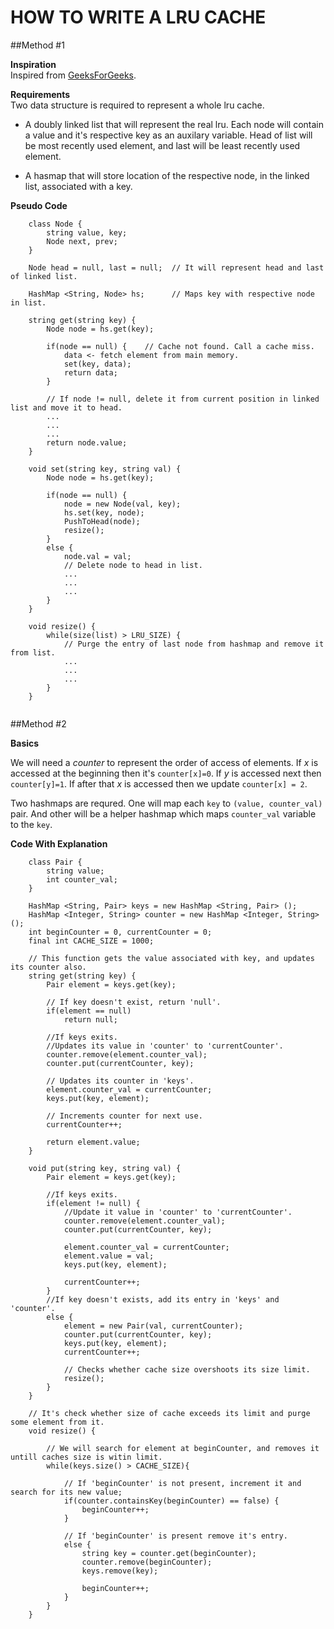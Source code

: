 HOW TO WRITE A LRU CACHE
===

##Method #1

**Inspiration**   
Inspired from [GeeksForGeeks](http://www.geeksforgeeks.org/implement-lru-cache/).

**Requirements**   
Two data structure is required to represent a whole lru cache.   

- A doubly linked list that will represent the real lru. Each node will contain a value and it's respective key as an auxilary variable. Head of list will be most recently used element, and last will be least recently used element.

- A hasmap that will store location of the respective node, in the linked list, associated with a key.

**Pseudo Code**   
```
    class Node {
        string value, key;
        Node next, prev;
    } 

    Node head = null, last = null;  // It will represent head and last of linked list.

    HashMap <String, Node> hs;      // Maps key with respective node in list.
 
    string get(string key) {
        Node node = hs.get(key);

        if(node == null) {    // Cache not found. Call a cache miss.
            data <- fetch element from main memory.
            set(key, data);
            return data;
        }

        // If node != null, delete it from current position in linked list and move it to head.
        ...
        ...
        ...
        return node.value;
    }

    void set(string key, string val) {
        Node node = hs.get(key);

        if(node == null) {
            node = new Node(val, key);
            hs.set(key, node);
            PushToHead(node);
            resize();
        }
        else {
            node.val = val;
            // Delete node to head in list.
            ...
            ...
            ...
        }
    }

    void resize() {
        while(size(list) > LRU_SIZE) {
            // Purge the entry of last node from hashmap and remove it from list.
            ...
            ...
            ...
        }
    }


```




##Method #2

**Basics**   

We will need a _counter_ to represent the order of access of elements. If _x_ is accessed at the beginning then it's `counter[x]=0`. If _y_ is accessed next then `counter[y]=1`. If after that _x_ is accessed then we update `counter[x] = 2`.  

Two hashmaps are requred. One will map each `key` to `(value, counter_val)` pair. And other will be a helper hashmap which maps `counter_val` variable to the `key`.

**Code With Explanation**   

```
    class Pair {
        string value;
        int counter_val;
    }

    HashMap <String, Pair> keys = new HashMap <String, Pair> ();
    HashMap <Integer, String> counter = new HashMap <Integer, String> ();
    int beginCounter = 0, currentCounter = 0;
    final int CACHE_SIZE = 1000;

    // This function gets the value associated with key, and updates its counter also.
    string get(string key) {
        Pair element = keys.get(key);

        // If key doesn't exist, return 'null'.
        if(element == null)
            return null;
        
        //If keys exits.
        //Updates its value in 'counter' to 'currentCounter'.
        counter.remove(element.counter_val);
        counter.put(currentCounter, key);

        // Updates its counter in 'keys'.
        element.counter_val = currentCounter;
        keys.put(key, element);

        // Increments counter for next use.
        currentCounter++;

        return element.value;
    }

    void put(string key, string val) {
        Pair element = keys.get(key);

        //If keys exits.
        if(element != null) {
            //Update it value in 'counter' to 'currentCounter'.
            counter.remove(element.counter_val);
            counter.put(currentCounter, key);

            element.counter_val = currentCounter;
            element.value = val;
            keys.put(key, element);

            currentCounter++;
        } 
        //If key doesn't exists, add its entry in 'keys' and 'counter'.
        else { 
            element = new Pair(val, currentCounter);
            counter.put(currentCounter, key);
            keys.put(key, element);
            currentCounter++;

            // Checks whether cache size overshoots its size limit.
            resize();
        }
    }

    // It's check whether size of cache exceeds its limit and purge some element from it.
    void resize() {

        // We will search for element at beginCounter, and removes it untill caches size is witin limit.
        while(keys.size() > CACHE_SIZE){

            // If 'beginCounter' is not present, increment it and search for its new value;
            if(counter.containsKey(beginCounter) == false) {
                beginCounter++;
            } 

            // If 'beginCounter' is present remove it's entry.
            else {
                string key = counter.get(beginCounter);
                counter.remove(beginCounter);
                keys.remove(key);
                
                beginCounter++;
            }
        }
    }
```
